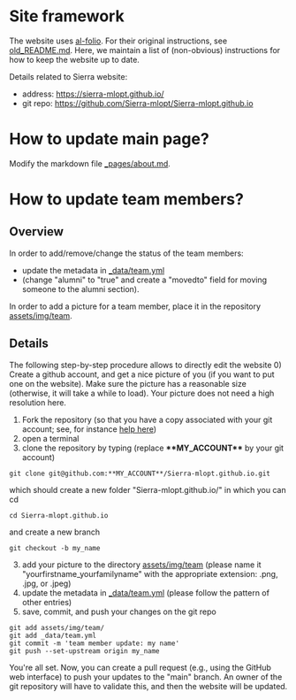 # Site framework

The website uses [al-folio](https://alshedivat.github.io/al-folio/). For their original instructions, see [old_README.md](old_README.md). Here, we maintain a list of (non-obvious) instructions for how to keep the website up to date. 


Details related to Sierra website:
- address: https://sierra-mlopt.github.io/
- git repo: https://github.com/Sierra-mlopt/Sierra-mlopt.github.io

# How to update main page?

Modify the markdown file [_pages/about.md](_pages/about.md).


# How to update team members?

## Overview

In order to add/remove/change the status of the team members: 
- update the metadata in [_data/team.yml](_data/team.yml)
- (change "alumni" to "true" and create a "movedto" field for moving someone to the alumni section).

In order to add a picture for a team member, place it in the repository [assets/img/team](assets/img/team).

## Details

The following step-by-step procedure allows to directly edit the website
0) Create a github account, and get a nice picture of you (if you want to put one on the website).
Make sure the picture has a reasonable size (otherwise, it will take a while to load). Your picture does not need a high resolution here.
1) Fork the repository (so that you have a copy associated with your git account; see, for instance [help here](https://docs.github.com/en/pull-requests/collaborating-with-pull-requests/working-with-forks/fork-a-repo))
1) open a terminal
2) clone the repository by typing (replace **\*\*MY_ACCOUNT\*\*** by your git account)
```
git clone git@github.com:**MY_ACCOUNT**/Sierra-mlopt.github.io.git
```
which should create a new folder "Sierra-mlopt.github.io/" in which you can cd
```
cd Sierra-mlopt.github.io
```
and create a new branch
```
git checkout -b my_name
```
3) add your picture to the directory [assets/img/team](assets/img/team) (please name it "yourfirstname_yourfamilyname" with the appropriate extension: .png, .jpg, or .jpeg)
4) update the metadata in [_data/team.yml](_data/team.yml) (please follow the pattern of other entries)
5) save, commit, and push your changes on the git repo
```
git add assets/img/team/
git add _data/team.yml
git commit -m 'team member update: my name'
git push --set-upstream origin my_name
```

You're all set. Now, you can create a pull request (e.g., using the GitHub web interface) to push your updates to the "main" branch.
An owner of the git repository will have to validate this, and then the website will be updated.
